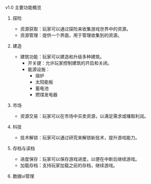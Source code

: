 v1.0 主要功能概览

1. 探险
   - 资源获取：玩家可以通过探险来收集游戏世界中的资源。
   - 资源管理：提供一个界面，用于管理收集到的资源。

2. 建造
   - 建筑功能：玩家可以建造和升级多种建筑。
     - 开关键：允许玩家控制建筑的开启和关闭。
     - 能源设施：
       - 熔炉
       - 太阳能板
       - 蓄电池
       - 燃煤发电器

3. 市场
   - 资源交易：玩家可以在市场中买卖资源，以满足需求或赚取利润。

4. 科技
   - 技术解锁：玩家可以通过研究来解锁新技术，提升游戏能力。

5. 存档与读档
   - 进度保存：玩家可以保存游戏进度，以便在中断后继续游戏。
   - 加载存档：支持玩家加载之前的存档，继续游戏。
6. 数据ui管理